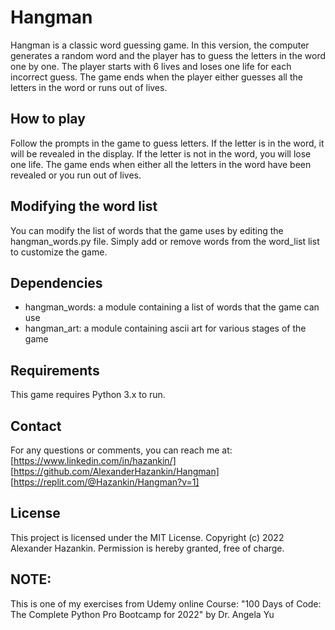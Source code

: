 # Hangman
Hangman is a classic word guessing game.
In this version, the computer generates a random word and the player has to guess the letters in the word one by one.
The player starts with 6 lives and loses one life for each incorrect guess.
The game ends when the player either guesses all the letters in the word or runs out of lives.

## How to play
Follow the prompts in the game to guess letters. If the letter is in the word, it will be revealed in the display.
If the letter is not in the word, you will lose one life.
The game ends when either all the letters in the word have been revealed or you run out of lives.

## Modifying the word list
You can modify the list of words that the game uses by editing the hangman_words.py file.
Simply add or remove words from the word_list list to customize the game.

## Dependencies
- hangman_words: a module containing a list of words that the game can use
- hangman_art: a module containing ascii art for various stages of the game

## Requirements
This game requires Python 3.x to run.

## Contact
For any questions or comments, you can reach me at:
[https://www.linkedin.com/in/hazankin/]
[https://github.com/AlexanderHazankin/Hangman]
[https://replit.com/@Hazankin/Hangman?v=1]

## License
This project is licensed under the MIT License.
Copyright (c) 2022 Alexander Hazankin.
Permission is hereby granted, free of charge.

## NOTE:
This is one of my exercises from Udemy online Course: "100 Days of Code: The Complete Python Pro Bootcamp for 2022" by Dr. Angela Yu
